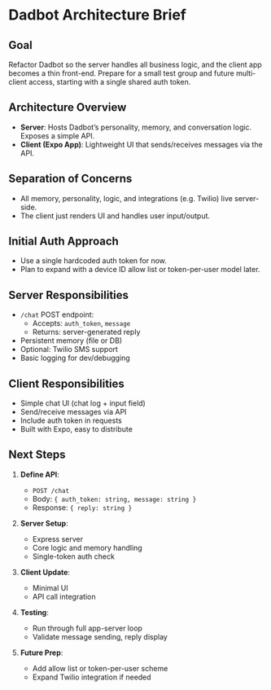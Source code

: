 # Dadbot Architecture Brief

## Goal
Refactor Dadbot so the server handles all business logic, and the client app becomes a thin front-end. Prepare for a small test group and future multi-client access, starting with a single shared auth token.

## Architecture Overview
- **Server**: Hosts Dadbot’s personality, memory, and conversation logic. Exposes a simple API.
- **Client (Expo App)**: Lightweight UI that sends/receives messages via the API.

## Separation of Concerns
- All memory, personality, logic, and integrations (e.g. Twilio) live server-side.
- The client just renders UI and handles user input/output.

## Initial Auth Approach
- Use a single hardcoded auth token for now.
- Plan to expand with a device ID allow list or token-per-user model later.

## Server Responsibilities
- `/chat` POST endpoint:
  - Accepts: `auth_token`, `message`
  - Returns: server-generated reply
- Persistent memory (file or DB)
- Optional: Twilio SMS support
- Basic logging for dev/debugging

## Client Responsibilities
- Simple chat UI (chat log + input field)
- Send/receive messages via API
- Include auth token in requests
- Built with Expo, easy to distribute

## Next Steps
1. **Define API**:
   - `POST /chat`
   - Body: `{ auth_token: string, message: string }`
   - Response: `{ reply: string }`

2. **Server Setup**:
   - Express server
   - Core logic and memory handling
   - Single-token auth check

3. **Client Update**:
   - Minimal UI
   - API call integration

4. **Testing**:
   - Run through full app-server loop
   - Validate message sending, reply display

5. **Future Prep**:
   - Add allow list or token-per-user scheme
   - Expand Twilio integration if needed
